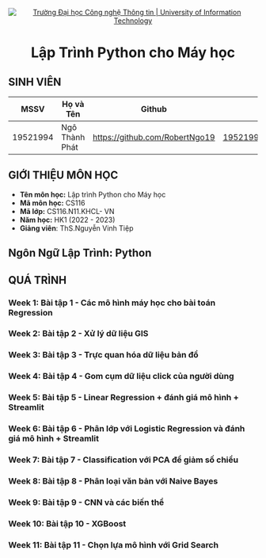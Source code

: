 <!-- Banner -->
<p align="center">
  <a href="https://www.uit.edu.vn/" title="Trường Đại học Công nghệ Thông tin" style="border: none;">
    <img src="https://i.imgur.com/WmMnSRt.png" alt="Trường Đại học Công nghệ Thông tin | University of Information Technology">
  </a>
</p>
<h1 align="center"><b>Lập Trình Python cho Máy học</b></h>

## SINH VIÊN
 MSSV          | Họ và Tên              | Github                    | Email                   |
 ------------- | ---------------------- |---------------------------|------------------------- 
 19521994      | Ngô Thành Phát         |https://github.com/RobertNgo19  |19521994@gm.uit.edu.vn   |
 
 ## GIỚI THIỆU MÔN HỌC
* **Tên môn học:** Lập trình Python cho Máy học
* **Mã môn học:** CS116
* **Mã lớp:** CS116.N11.KHCL- VN
* **Năm học:** HK1 (2022 - 2023)
* **Giảng viên**: ThS.Nguyễn Vinh Tiệp

 ## Ngôn Ngữ Lập Trình: Python
 
 ## QUÁ TRÌNH
### Week 1: Bài tập 1 - Các mô hình máy học cho bài toán Regression
### Week 2: Bài tập 2 - Xử lý dữ liệu GIS
### Week 3: Bài tập 3 - Trực quan hóa dữ liệu bản đồ
### Week 4: Bài tập 4 - Gom cụm dữ liệu click của người dùng
### Week 5: Bài tập 5 - Linear Regression + đánh giá mô hình + Streamlit
### Week 6: Bài tập 6 - Phân lớp với Logistic Regression và đánh giá mô hình + Streamlit
### Week 7: Bài tập 7 - Classification với PCA để giảm số chiều
### Week 8: Bài tập 8 - Phân loại văn bản với Naive Bayes
### Week 9: Bài tập 9 - CNN và các biến thể
### Week 10: Bài tập 10 - XGBoost
### Week 11: Bài tập 11 - Chọn lựa mô hình với Grid Search
